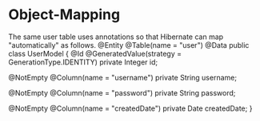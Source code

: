 # Object-Mapping
The same user table uses annotations so that Hibernate can map "automatically" as follows.
@Entity
@Table(name = "user")
@Data
public class UserModel {
@Id
@GeneratedValue(strategy = GenerationType.IDENTITY)
private Integer id;

@NotEmpty
@Column(name = "username")
private String username;

@NotEmpty
@Column(name = "password")
private String password;

@NotEmpty
@Column(name = "createdDate")
private Date createdDate;
}
